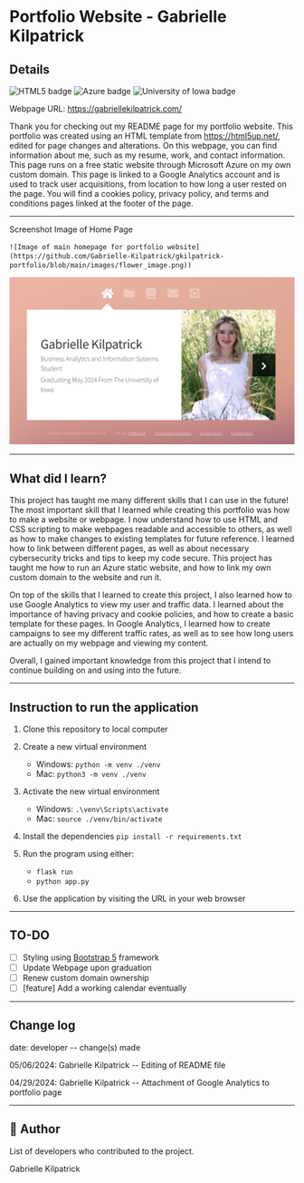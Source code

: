 # Portfolio Website - Gabrielle Kilpatrick
## Details
![HTML5 badge](https://img.shields.io/static/v1?message=html&logo=html5&labelColor=5c5c5c&color=E34F26&logoColor=white&label=%20&style=for-the-badge)
![Azure badge](https://img.shields.io/badge/Microsoft_Azure-0089D6?style=for-the-badge&logo=microsoft-azure&logoColor=white)
![University of Iowa badge](https://img.shields.io/static/v1?message=Hawks!!&labelColor=000000&color=FFCD00&label=Go&style=for-the-badge)

Webpage URL: https://gabriellekilpatrick.com/

Thank you for checking out my README page for my portfolio website. This portfolio was created using an HTML template from https://html5up.net/, edited for page changes and alterations. On this webpage, you can find information about me, such as my resume, work, and contact information. This page runs on a free static website through Microsoft Azure on my own custom domain. This page is linked to a Google Analytics account and is used to track user acquisitions, from location to how long a user rested on the page. You will find a cookies policy, privacy policy, and terms and conditions pages linked at the footer of the page.

---

Screenshot Image of Home Page
```
![Image of main homepage for portfolio website](https://github.com/Gabrielle-Kilpatrick/gkilpatrick-portfolio/blob/main/images/flower_image.png)) 
```

![Portfolio home page](https://github.com/Gabrielle-Kilpatrick/gkilpatrick-portfolio/blob/main/images/flower_image.png)

---

## What did I learn?
This project has taught me many different skills that I can use in the future! The most important skill that I learned while creating this portfolio was how to make a website or webpage. I now understand how to use HTML and CSS scripting to make webpages readable and accessible to others, as well as how to make changes to existing templates for future reference. I learned how to link between different pages, as well as about necessary cybersecurity tricks and tips to keep my code secure. This project has taught me how to run an Azure static website, and how to link my own custom domain to the website and run it.

On top of the skills that I learned to create this project, I also learned how to use Google Analytics to view my user and traffic data. I learned about the importance of having privacy and cookie policies, and how to create a basic template for these pages. In Google Analytics, I learned how to create campaigns to see my different traffic rates, as well as to see how long users are actually on my webpage and viewing my content.

Overall, I gained important knowledge from this project that I intend to continue building on and using into the future.

---

## Instruction to run the application

1. Clone this repository to local computer

2. Create a new virtual environment

   - Windows: `python -m venv ./venv`
   - Mac: `python3 -m venv ./venv`

3. Activate the new virtual environment

   - Windows: `.\venv\Scripts\activate`
   - Mac: `source ./venv/bin/activate`

4. Install the dependencies `pip install -r requirements.txt`

5. Run the program using either:

   - `flask run`
   - `python app.py`

6. Use the application by visiting the URL in your web browser

---

## TO-DO
- [ ] Styling using [Bootstrap 5](https://getbootstrap.com/docs/5.3/getting-started/introduction/) framework  
- [ ] Update Webpage upon graduation
- [ ] Renew custom domain ownership
- [ ] [feature] Add a working calendar eventually 

---

## Change log
date: developer -- change(s) made

05/06/2024: Gabrielle Kilpatrick -- Editing of README file

04/29/2024: Gabrielle Kilpatrick -- Attachment of Google Analytics to portfolio page

---

## :100: Author
List of developers who contributed to the project.

Gabrielle Kilpatrick
